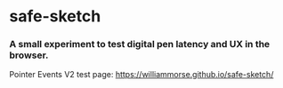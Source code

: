 # safe-sketch
### A small experiment to test digital pen latency and UX in the browser.
Pointer Events V2 test page: https://williammorse.github.io/safe-sketch/
